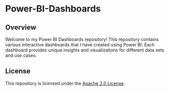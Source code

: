 # Power-BI-Dashboards
 
  ## Overview
Welcome to my Power BI Dashboards repository! This repository contains various interactive dashboards that I have created using Power BI. Each dashboard provides unique insights and visualizations for different data sets and use cases.

## License
This repository is licensed under the [Apache 2.0 License](LICENSE).
